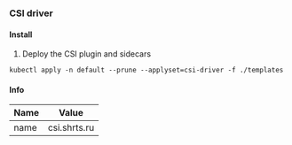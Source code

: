 ### CSI driver

#### Install

1. Deploy the CSI plugin and sidecars

```
kubectl apply -n default --prune --applyset=csi-driver -f ./templates
```

#### Info

| Name     | Value        |
|----------|--------------|
| name     | csi.shrts.ru |
